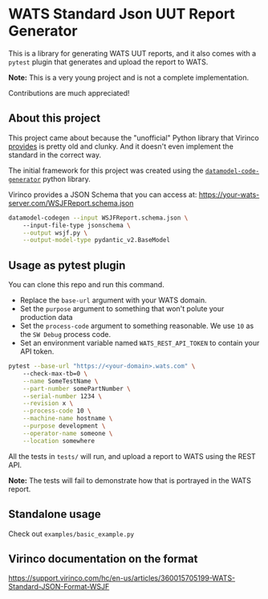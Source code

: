 # WATS Standard Json UUT Report Generator

This is a library for generating WATS UUT reports, and it also comes with a `pytest` plugin that
generates and upload the report to WATS.

**Note:** This is a very young project and is not a complete implementation.

Contributions are much appreciated!

## About this project

This project came about because the "unofficial" Python library that Virinco [provides](https://github.com/Virinco/Python-WATS-API/) is pretty old and clunky. And it doesn't even
implement the standard in the correct way.

The initial framework for this project was created using the
[`datamodel-code-generator`](https://docs.pydantic.dev/latest/integrations/datamodel_code_generator/)
python library.

Virinco provides a JSON Schema that you can access at:
<https://your-wats-server.com/WSJFReport.schema.json>

```bash
datamodel-codegen --input WSJFReport.schema.json \ 
    --input-file-type jsonschema \
    --output wsjf.py \
    --output-model-type pydantic_v2.BaseModel
```

## Usage as pytest plugin

You can clone this repo and run this command.

* Replace the `base-url` argument with your WATS domain.
* Set the `purpose` argument to something that won't polute your production data
* Set the `process-code` argument to something reasonable. We use `10` as the `SW Debug` process
  code.
* Set an environment variable named `WATS_REST_API_TOKEN` to contain your API token.

```bash
pytest --base-url "https://<your-domain>.wats.com" \  
    --check-max-tb=0 \
    --name SomeTestName \
    --part-number somePartNumber \
    --serial-number 1234 \
    --revision x \
    --process-code 10 \
    --machine-name hostname \
    --purpose development \
    --operator-name someone \
    --location somewhere
```

All the tests in `tests/` will run, and upload a report to WATS using the REST API.

**Note:** The tests will fail to demonstrate how that is portrayed in the WATS report.

## Standalone usage

Check out `examples/basic_example.py`

## Virinco documentation on the format

<https://support.virinco.com/hc/en-us/articles/360015705199-WATS-Standard-JSON-Format-WSJF>
